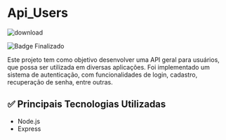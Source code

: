 # Api_Users

![download](https://user-images.githubusercontent.com/107224769/227621870-ebff1e6c-a10e-4557-89d7-9fd8ef317802.jpg)

![Badge Finalizado](http://img.shields.io/static/v1?label=STATUS&message=FINALIZADO&color=YELLOW&style=for-the-badge)

Este projeto tem como objetivo desenvolver uma API geral para usuários, que possa ser utilizada em diversas aplicações. Foi implementado um sistema de autenticação, com funcionalidades de login, cadastro, recuperação de senha, entre outras.

## :white_check_mark: Principais Tecnologias Utilizadas
- Node.js
- Express
